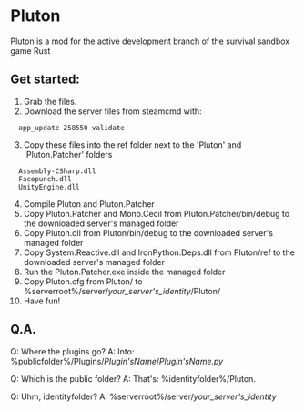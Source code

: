 Pluton
======

Pluton is a mod for the active development branch of the survival sandbox game Rust


Get started:
------------
1. Grab the files.
2. Download the server files from steamcmd with:
```
  app_update 258550 validate
```
3. Copy these files into the ref folder next to the 'Pluton' and 'Pluton.Patcher' folders
```
  Assembly-CSharp.dll
  Facepunch.dll
  UnityEngine.dll
```
4. Compile Pluton and Pluton.Patcher
5. Copy Pluton.Patcher and Mono.Cecil from Pluton.Patcher/bin/debug to the downloaded server's managed folder
6. Copy Pluton.dll from Pluton/bin/debug to the downloaded server's managed folder
7. Copy System.Reactive.dll and IronPython.Deps.dll from Pluton/ref to the downloaded server's managed folder
8. Run the Pluton.Patcher.exe inside the managed folder
9. Copy Pluton.cfg from Pluton/ to %serverroot%/server/_your_server's_identity_/Pluton/
10. Have fun!

Q.A.
----

Q: Where the plugins go?
A: Into: %publicfolder%/Plugins/_Plugin'sName_/_Plugin'sName.py_

Q: Which is the public folder?
A: That's: %identityfolder%/Pluton.

Q: Uhm, identityfolder?
A: %serverroot%/server/_your_server's_identity_
